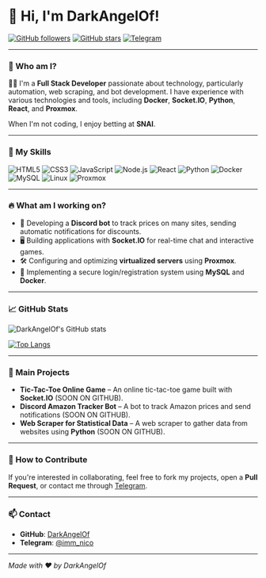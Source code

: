 # 👋 Hi, I'm DarkAngelOf!

[![GitHub followers](https://img.shields.io/github/followers/DarkAngelOf?style=social)](https://github.com/DarkAngelOf) 
[![GitHub stars](https://img.shields.io/github/stars/DarkAngelOf?style=social)](https://github.com/DarkAngelOf) 
[![Telegram](https://img.shields.io/badge/Telegram-Contact-blue)](https://t.me/imm_nico)

---

### 🚀 Who am I?

👨‍💻 I'm a **Full Stack Developer** passionate about technology, particularly automation, web scraping, and bot development. I have experience with various technologies and tools, including **Docker**, **Socket.IO**, **Python**, **React**, and **Proxmox**.

When I'm not coding, I enjoy betting at **SNAI**.

---

### 🔧 My Skills

![HTML5](https://img.shields.io/badge/-HTML5-E34F26?style=flat&logo=html5&logoColor=white)
![CSS3](https://img.shields.io/badge/-CSS3-1572B6?style=flat&logo=css3&logoColor=white)
![JavaScript](https://img.shields.io/badge/-JavaScript-F7DF1E?style=flat&logo=javascript&logoColor=black)
![Node.js](https://img.shields.io/badge/-Node.js-339933?style=flat&logo=node.js&logoColor=white)
![React](https://img.shields.io/badge/-React-61DAFB?style=flat&logo=react&logoColor=black)
![Python](https://img.shields.io/badge/-Python-3776AB?style=flat&logo=python&logoColor=white)
![Docker](https://img.shields.io/badge/-Docker-2496ED?style=flat&logo=docker&logoColor=white)
![MySQL](https://img.shields.io/badge/-MySQL-4479A1?style=flat&logo=mysql&logoColor=white)
![Linux](https://img.shields.io/badge/-Linux-FCC624?style=flat&logo=linux&logoColor=black)
![Proxmox](https://img.shields.io/badge/-Proxmox-E57000?style=flat&logo=proxmox&logoColor=white)

---

### 🔥 What am I working on?

- 🚀 Developing a **Discord bot** to track prices on many sites, sending automatic notifications for discounts.
- 🖥️ Building applications with **Socket.IO** for real-time chat and interactive games.
- 🛠️ Configuring and optimizing **virtualized servers** using **Proxmox**.
- 💾 Implementing a secure login/registration system using **MySQL** and **Docker**.

---

### 📈 GitHub Stats

![DarkAngelOf's GitHub stats](https://github-readme-stats.vercel.app/api?username=DarkAngelOf&show_icons=true&theme=radical)

[![Top Langs](https://github-readme-stats.vercel.app/api/top-langs/?username=DarkAngelOf&layout=compact&theme=radical)](https://github.com/DarkAngelOf)

---

### 💼 Main Projects

- **Tic-Tac-Toe Online Game** – An online tic-tac-toe game built with **Socket.IO** (SOON ON GITHUB).
- **Discord Amazon Tracker Bot** – A bot to track Amazon prices and send notifications (SOON ON GITHUB).
- **Web Scraper for Statistical Data** – A web scraper to gather data from websites using **Python** (SOON ON GITHUB).

---

### 🤝 How to Contribute

If you're interested in collaborating, feel free to fork my projects, open a **Pull Request**, or contact me through [Telegram](https://t.me/imm_nico).

---

### 📫 Contact

- **GitHub**: [DarkAngelOf](https://github.com/DarkAngelOf)
- **Telegram**: [@imm_nico](https://t.me/imm_nico)

---

_Made with ❤️ by DarkAngelOf_

